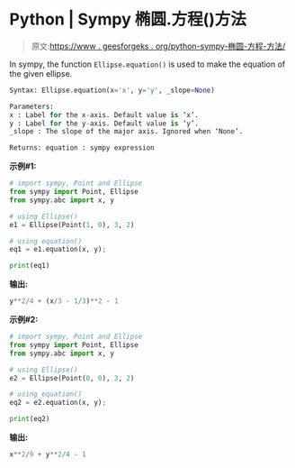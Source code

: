 # Python | Sympy 椭圆.方程()方法

> 原文:[https://www . geesforgeks . org/python-sympy-椭圆-方程-方法/](https://www.geeksforgeeks.org/python-sympy-ellipse-equation-method/)

In sympy, the function `Ellipse.equation()` is used to make the equation of the given ellipse.

```py
Syntax: Ellipse.equation(x='x', y='y', _slope=None)

Parameters:
x : Label for the x-axis. Default value is ‘x’.
y : Label for the y-axis. Default value is ‘y’.
_slope : The slope of the major axis. Ignored when ‘None’.

Returns: equation : sympy expression

```

**示例#1:**

```py
# import sympy, Point and Ellipse
from sympy import Point, Ellipse
from sympy.abc import x, y

# using Ellipse() 
e1 = Ellipse(Point(1, 0), 3, 2)

# using equation()
eq1 = e1.equation(x, y);

print(eq1)
```

**输出:**

```py
y**2/4 + (x/3 - 1/3)**2 - 1
```

**示例#2:**

```py
# import sympy, Point and Ellipse
from sympy import Point, Ellipse
from sympy.abc import x, y

# using Ellipse() 
e2 = Ellipse(Point(0, 0), 3, 2)

# using equation()
eq2 = e2.equation(x, y);

print(eq2)
```

**输出:**

```py
x**2/9 + y**2/4 - 1
```
